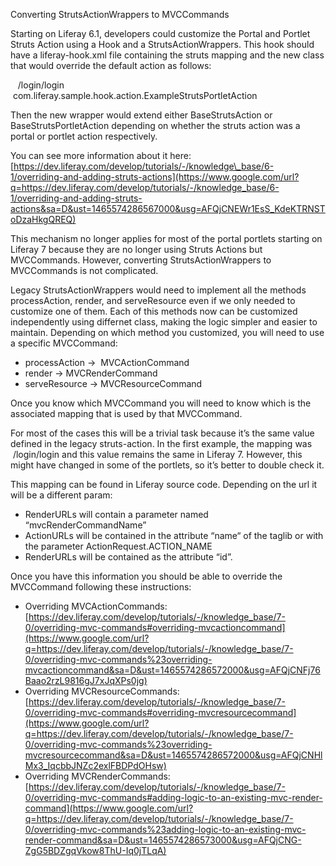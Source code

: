 Converting StrutsActionWrappers to MVCCommands

Starting on Liferay 6.1, developers could customize the Portal and
Portlet Struts Action using a Hook and a StrutsActionWrappers. This hook
should have a liferay-hook.xml file containing the struts mapping and
the new class that would override the default action as follows:

<struts-action>
    <struts-action-path>/login/login</struts-action-path>
    <struts-action-impl>
    com.liferay.sample.hook.action.ExampleStrutsPortletAction
    </struts-action-impl>
</struts-action>

Then the new wrapper would extend either BaseStrutsAction or
BaseStrutsPortletAction depending on whether the struts action was a
portal or portlet action respectively.

You can see more information about it here:
[https://dev.liferay.com/develop/tutorials/-/knowledge\_base/6-1/overriding-and-adding-struts-actions](https://www.google.com/url?q=https://dev.liferay.com/develop/tutorials/-/knowledge_base/6-1/overriding-and-adding-struts-actions&sa=D&ust=1465574286567000&usg=AFQjCNEWr1EsS_KdeKTRNSToDzaHkgQREQ)

This mechanism no longer applies for most of the portal portlets
starting on Liferay 7 because they are no longer using Struts Actions
but MVCCommands. However, converting StrutsActionWrappers to MVCCommands
is not complicated.

Legacy StrutsActionWrappers would need to implement all the methods
processAction, render, and serveResource even if we only needed to
customize one of them. Each of this methods now can be customized
independently using differnet class, making the logic simpler and easier
to maintain. Depending on which method you customized, you will need to
use a specific MVCCommand:

-   processAction ->  MVCActionCommand
-   render -> MVCRenderCommand
-   serveResource -> MVCResourceCommand

Once you know which MVCCommand you will need to know which is the
associated mapping that is used by that MVCCommand.

For most of the cases this will be a trivial task because it’s the same
value defined in the legacy struts-action. In the first example, the
mapping was  /login/login and this value remains the same in Liferay 7.
However, this might have changed in some of the portlets, so it’s better
to double check it.

This mapping can be found in Liferay source code. Depending on the url
it will be a different param:

-   RenderURLs will contain a parameter named “mvcRenderCommandName”
-   ActionURLs will be contained in the attribute “name“ of the taglib
    or with the parameter ActionRequest.ACTION_NAME
-   RenderURLs will be contained as the attribute “id”.

Once you have this information you should be able to override the
MVCCommand following these instructions:

-   Overriding MVCActionCommands:
    [https://dev.liferay.com/develop/tutorials/-/knowledge_base/7-0/overriding-mvc-commands#overriding-mvcactioncommand](https://www.google.com/url?q=https://dev.liferay.com/develop/tutorials/-/knowledge_base/7-0/overriding-mvc-commands%23overriding-mvcactioncommand&sa=D&ust=1465574286572000&usg=AFQjCNFj76Baao2rzL9816gJ7xJqXPs0jg)
-   Overriding MVCResourceCommands:
    [https://dev.liferay.com/develop/tutorials/-/knowledge_base/7-0/overriding-mvc-commands#overriding-mvcresourcecommand](https://www.google.com/url?q=https://dev.liferay.com/develop/tutorials/-/knowledge_base/7-0/overriding-mvc-commands%23overriding-mvcresourcecommand&sa=D&ust=1465574286572000&usg=AFQjCNHlMx3_IqcbbJNZc2exlFBDPdOHsw)
-   Overriding MVCRenderCommands:
    [https://dev.liferay.com/develop/tutorials/-/knowledge_base/7-0/overriding-mvc-commands#adding-logic-to-an-existing-mvc-render-command](https://www.google.com/url?q=https://dev.liferay.com/develop/tutorials/-/knowledge_base/7-0/overriding-mvc-commands%23adding-logic-to-an-existing-mvc-render-command&sa=D&ust=1465574286573000&usg=AFQjCNG-ZgG5BDZgqVkow8ThU-Iq0jTLqA)


